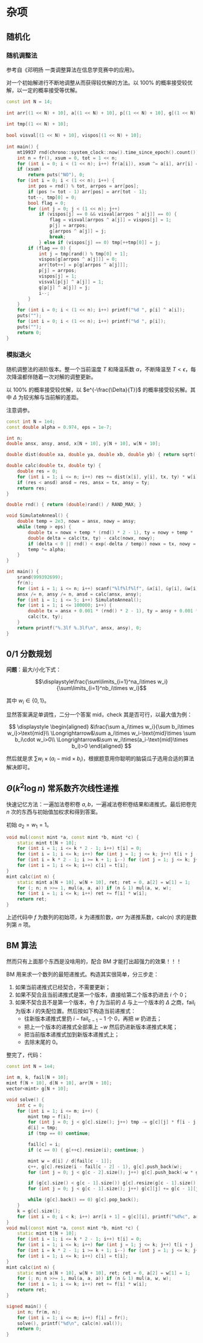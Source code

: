# 杂项
## 随机化
### 随机调整法
参考自《邓明扬 一类调整算法在信息学竞赛中的应用》。

对一个初始解进行不断地调整从而获得较优解的方法。以 $100\%$ 的概率接受较优解，以一定的概率接受等优解。

```cpp
const int N = 14;
 
int arr[(1 << N) + 10], a[(1 << N) + 10], p[(1 << N) + 10], g[(1 << N) + 10];
 
int tmp[(1 << N) + 10];
 
bool visval[(1 << N) + 10], vispos[(1 << N) + 10];
 
int main() {
    mt19937 rnd(chrono::system_clock::now().time_since_epoch().count());
    int n = fr(), xsum = 0, tot = 1 << n;
    for (int i = 0; i < (1 << n); i++) fr(a[i]), xsum ^= a[i], arr[i] = i;
    if (xsum)
        return puts("NO"), 0;
    for (int i = 0; i < (1 << n); i++) {
        int pos = rnd() % tot, arrpos = arr[pos];
        if (pos != tot - 1) arr[pos] = arr[tot - 1];
        tot--, tmp[0] = 0;
        bool flag = 0;
        for (int j = 0; j < (1 << n); j++)
            if (vispos[j] == 0 && visval[arrpos ^ a[j]] == 0) {
                flag = visval[arrpos ^ a[j]] = vispos[j] = 1;
                p[j] = arrpos;
                g[arrpos ^ a[j]] = j;
                break;
            } else if (vispos[j] == 0) tmp[++tmp[0]] = j;
        if (flag == 0) {
            int j = tmp[rand() % tmp[0] + 1];
            vispos[g[arrpos ^ a[j]]] = 0;
            arr[tot++] = p[g[arrpos ^ a[j]]];
            p[j] = arrpos;
            vispos[j] = 1;
            visval[p[j] ^ a[j]] = 1;
            g[p[j] ^ a[j]] = j;
            i--;
        }
    }
    for (int i = 0; i < (1 << n); i++) printf("%d ", p[i] ^ a[i]);
    puts("");
    for (int i = 0; i < (1 << n); i++) printf("%d ", p[i]);
    puts("");
    return 0;
}
```
### 模拟退火
随机调整法的进阶版本。整一个当前温度 $T$ 和降温系数 $\alpha$，不断降温至 $T < \epsilon$，每次降温都伴随着一次对解的调整更新。

以 $100\%$ 的概率接受较优解，以 $e^{-\frac{\Delta}{T}}$ 的概率接受较劣解。其中 $\Delta$ 为较劣解与当前解的差距。

注意调参。

```cpp
const int N = 1e4;
const double alpha = 0.974, eps = 1e-7;

int n;
double ansx, ansy, ansd, x[N + 10], y[N + 10], w[N + 10];

double dist(double xa, double ya, double xb, double yb) { return sqrt((xa - xb) * (xa - xb) + (ya - yb) * (ya - yb)); }

double calc(double tx, double ty) {
    double res = 0;
    for (int i = 1; i <= n; i++) res += dist(x[i], y[i], tx, ty) * w[i];
    if (res < ansd) ansd = res, ansx = tx, ansy = ty;
    return res;
}

double rnd() { return (double)rand() / RAND_MAX; }

void SimulateAnneal() {
    double temp = 2e3, nowx = ansx, nowy = ansy;
    while (temp > eps) {
        double tx = nowx + temp * (rnd() * 2 - 1), ty = nowy + temp * (rnd() * 2 - 1);
        double delta = calc(tx, ty) - calc(nowx, nowy);
        if (delta < 0 || rnd() < exp(-delta / temp)) nowx = tx, nowy = ty;
        temp *= alpha;
    }
}

int main() {
    srand(999392699);
    fr(n);
    for (int i = 1; i <= n; i++) scanf("%lf%lf%lf", &x[i], &y[i], &w[i]), ansx += x[i], ansy += y[i];
    ansx /= n, ansy /= n, ansd = calc(ansx, ansy);
    for (int i = 1; i <= 5; i++) SimulateAnneal();
    for (int i = 1; i <= 100000; i++) {
        double tx = ansx + 0.001 * (rnd() * 2 - 1), ty = ansy + 0.001 * (rnd() * 2 - 1);
        calc(tx, ty);
    }
    return printf("%.3lf %.3lf\n", ansx, ansy), 0;
}
```

## 0/1 分数规划

**问题**：最大/小化下式：

$$\displaystyle\frac{\sum\limits_{i=1}^na_i\times w_i}{\sum\limits_{i=1}^nb_i\times w_i}$$

其中 $w_i \in \{0,1\}$。

显然答案满足单调性，二分一个答案 $\text{mid}$，check 其是否可行，以最大值为例：

$$
\displaystyle
\begin{aligned}
&\frac{\sum a_i\times w_i}{\sum b_i\times w_i}>\text{mid}\\
\Longrightarrow&\sum a_i\times w_i-\text{mid}\times \sum b_i\cdot w_i>0\\
\Longrightarrow&\sum w_i\times(a_i-\text{mid}\times b_i)>0
\end{aligned}
$$

然后就是求 $\sum w_i\times(a_i-\text{mid}\times b_i)$，根据题意用你聪明的脑袋瓜子选用合适的算法解决即可。

## $\Theta(k^2 \log n)$ 常系数齐次线性递推
快速记忆方法：一遍加法卷积卷 $a,b$，一遍减法卷积卷结果和递推式。最后把卷完 $n$ 次的东西与初始值加权求和得到答案。

初始 $a_2=w_1=1$。

```cpp
void mul(const mint *a, const mint *b, mint *c) {
    static mint t[N + 10];
    for (int i = 1; i <= k * 2 - 1; i++) t[i] = 0;
    for (int i = 1; i <= k; i++) for (int j = 1; j <= k; j++) t[i + j - 1] += a[i] * b[j];
    for (int i = k * 2 - 1; i >= k + 1; i--) for (int j = 1; j <= k; j++) t[i - j] += t[i] * arr[j];
    for (int i = 1; i <= k; i++) c[i] = t[i];
}
mint calc(int n) {
    static mint a[N + 10], w[N + 10], ret; ret = 0, a[2] = w[1] = 1;
    for (; n; n >>= 1, mul(a, a, a)) if (n & 1) mul(a, w, w);
    for (int i = 1; i <= k; i++) ret += f[i] * w[i];
    return ret;
}
```

上述代码中 $f$ 为数列的初始项，$k$ 为递推阶数，$arr$ 为递推系数，calc(n) 求的是数列第 $n$ 项。

## BM 算法
然而只有上面那个东西是没啥用的，配合 BM 才能打出超强力的效果！！！

BM 用来求一个数列的最短递推式。构造其实很简单，分三步走：
1. 如果当前递推式已经契合，不需要更新；
2. 如果不契合且当前递推式是第一个版本，直接给第二个版本扔进去 $i$ 个 $0$；
3. 如果不契合且不是第一个版本，令 $f$ 为当前的 $\Delta$ 与上一个版本的 $\Delta$ 之商，$\text{fail}_i$ 为版本 $i$ 的失配位置。然后按如下构造当前递推式：
   - 往新版本递推式里扔 $i-\text{fail}_{c-1}-1$ 个 $0$，再把 $w$ 扔进去；
   - 把上一个版本的递推式全部乘上 $-w$ 然后扔进新版本递推式末尾；
   - 把当前版本递推式加到新版本递推式上；
   - 去除末尾的 $0$。

整完了，代码：
```cpp
const int N = 1e4;

int m, k, fail[N + 10];
mint f[N + 10], d[N + 10], arr[N + 10];
vector<mint> g[N + 10];

void solve() {
    int c = 0;
    for (int i = 1; i <= m; i++) {
        mint tmp = f[i];
        for (int j = 0; j < g[c].size(); j++) tmp -= g[c][j] * f[i - j - 1];
        d[i] = tmp;
        if (tmp == 0) continue;

        fail[c] = i;
        if (c == 0) { g[++c].resize(i); continue; }

        mint w = d[i] / d[fail[c - 1]];
        c++, g[c].resize(i - fail[c - 2] - 1), g[c].push_back(w);
        for (int j = 0; j < g[c - 2].size(); j++) g[c].push_back(-w * g[c - 2][j]);

        if (g[c].size() < g[c - 1].size()) g[c].resize(g[c - 1].size());
        for (int j = 0; j < g[c - 1].size(); j++) g[c][j] += g[c - 1][j];

        while (g[c].back() == 0) g[c].pop_back();
    }
    k = g[c].size();
    for (int i = 0; i < k; i++) arr[i + 1] = g[c][i], printf("%d%c", arr[i + 1].val(), " \n"[i + 1 == k]);
}
void mul(const mint *a, const mint *b, mint *c) {
    static mint t[N + 10];
    for (int i = 1; i <= k * 2 - 1; i++) t[i] = 0;
    for (int i = 1; i <= k; i++) for (int j = 1; j <= k; j++) t[i + j - 1] += a[i] * b[j];
    for (int i = k * 2 - 1; i >= k + 1; i--) for (int j = 1; j <= k; j++) t[i - j] += t[i] * arr[j];
    for (int i = 1; i <= k; i++) c[i] = t[i];
}
mint calc(int n) {
    static mint a[N + 10], w[N + 10], ret; ret = 0, a[2] = w[1] = 1;
    for (; n; n >>= 1, mul(a, a, a)) if (n & 1) mul(a, w, w);
    for (int i = 1; i <= k; i++) ret += f[i] * w[i];
    return ret;
}

signed main() {
    int n; fr(m, n);
    for (int i = 1; i <= m; i++) f[i] = fr();
    solve(), printf("%d\n", calc(n).val());
    return 0;
}
```